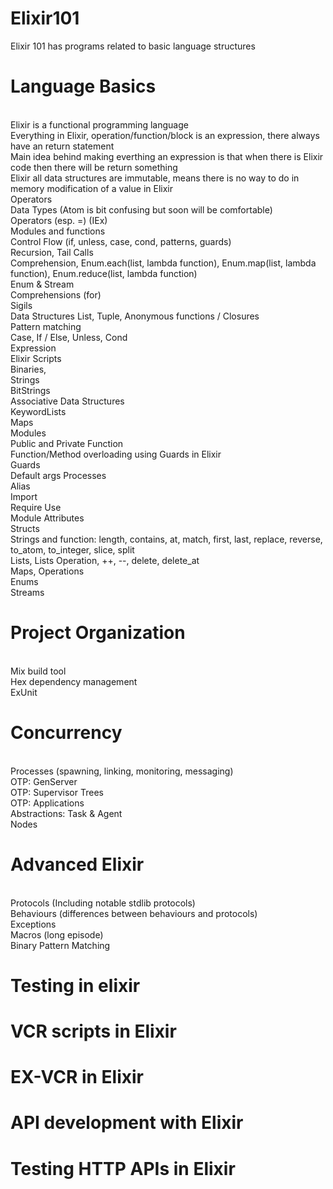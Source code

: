 # Elixir101
Elixir 101 has programs related to basic language structures 


# Language Basics
 <br/>Elixir is a functional programming language
 <br/>Everything in Elixir, operation/function/block is an expression, there always have an return statement
 <br/>Main idea behind making everthing an expression is that when there is Elixir code then there will be return something
 <br/>Elixir all data structures are immutable, means there is no way to do in memory modification of a value in Elixir 
 <br/>Operators
 <br/>Data Types (Atom is bit confusing but soon will be comfortable)
 <br/>Operators (esp. =) (IEx)
 <br/>Modules and functions
 <br/>Control Flow (if, unless, case, cond, patterns, guards)
 <br/>Recursion, Tail Calls
 <br/>Comprehension, Enum.each(list, lambda function), Enum.map(list, lambda function), Enum.reduce(list, lambda function)
 <br/>Enum & Stream
 <br/>Comprehensions (for)
 <br/>Sigils
 <br/>Data Structures List, Tuple, Anonymous functions / Closures
 <br/>Pattern matching
 <br/>Case, If / Else, Unless, Cond
 <br/>Expression
 <br/>Elixir Scripts
 <br/>Binaries, 
 <br/>Strings
 <br/>BitStrings
 <br/>Associative Data Structures 
 <br/>KeywordLists
 <br/>Maps
 <br/>Modules
 <br/>Public and Private Function
 <br/>Function/Method overloading using Guards in Elixir
 <br/>Guards
 <br/>Default args
 Processes 
 <br/>Alias
 <br/>Import
 <br/>Require Use
 <br/>Module Attributes
 <br/>Structs
 <br/>Strings and function: length, contains, at, match, first, last, replace, reverse,   to_atom, to_integer, slice, split
 <br/>Lists, Lists Operation, ++, --, delete, delete_at
 <br/>Maps, Operations
 <br/>Enums
 <br/>Streams
 
 
 # Project Organization
 <br/>Mix build tool
 <br/>Hex dependency management
 <br/>ExUnit
 
 
 # Concurrency
 <br/>Processes (spawning, linking, monitoring, messaging)
 <br/>OTP: GenServer
 <br/>OTP: Supervisor Trees
 <br/>OTP: Applications
 <br/>Abstractions: Task & Agent
 <br/>Nodes
 
 
 # Advanced Elixir
 <br/>Protocols (Including notable stdlib protocols)
 <br/>Behaviours (differences between behaviours and protocols)
 <br/>Exceptions
 <br/>Macros (long episode)
 <br/>Binary Pattern Matching
 
 
 
 # Testing in elixir
 # VCR scripts in Elixir
 # EX-VCR in Elixir
 # API development with Elixir
 # Testing HTTP APIs in Elixir
 
 
 
 
 
 
 
 
 
 
 
 
 
 
 
 

